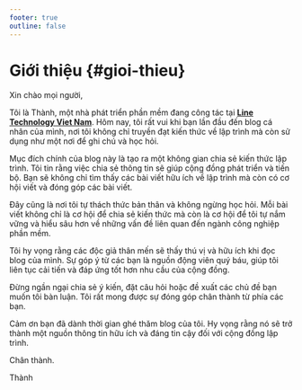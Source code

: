 ```yaml
---
footer: true
outline: false
---
```


# Giới thiệu {#gioi-thieu}

Xin chào mọi người,

Tôi là Thành, một nhà phát triển phần mềm đang công tác tại [**Line Technology Viet Nam**](https://vietnamdevcenter.linecorp.com/en).
Hôm nay, tôi rất vui khi bạn lần đầu đến blog cá nhân của mình, nơi tôi không chỉ truyền đạt kiến thức về lập trình mà còn sử dụng như một nơi để ghi chú và học hỏi.

Mục đích chính của blog này là tạo ra một không gian chia sẻ kiến thức lập trình. Tôi tin rằng việc chia sẻ thông tin sẽ giúp cộng đồng phát triển và tiến bộ. Bạn sẽ không chỉ tìm thấy các bài viết hữu ích về lập trình mà còn có cơ hội viết và đóng góp các bài viết.

Đây cũng là nơi tôi tự thách thức bản thân và không ngừng học hỏi. Mỗi bài viết không chỉ là cơ hội để chia sẻ kiến thức mà còn là cơ hội để tôi tự nắm vững và hiểu sâu hơn về những vấn đề liên quan đến ngành công nghiệp phần mềm.

Tôi hy vọng rằng các độc giả thân mến sẽ thấy thú vị và hữu ích khi đọc blog của mình. Sự góp ý từ các bạn là nguồn động viên quý báu, giúp tôi liên tục cải tiến và đáp ứng tốt hơn nhu cầu của cộng đồng.

Đừng ngần ngại chia sẻ ý kiến, đặt câu hỏi hoặc đề xuất các chủ đề bạn muốn tôi bàn luận. Tôi rất mong được sự đóng góp chân thành từ phía các bạn.

Cảm ơn bạn đã dành thời gian ghé thăm blog của tôi. Hy vọng rằng nó sẽ trở thành một nguồn thông tin hữu ích và đáng tin cậy đối với cộng đồng lập trình.

Chân thành.

Thành
